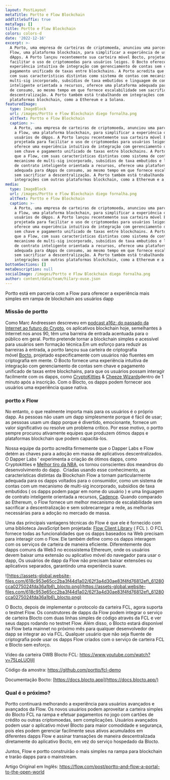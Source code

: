 ```yaml
---
layout: PostLayout
metaTitle: Portto e Flow Blockchain
addTitleSuffix: true
metaTags: []
title: Portto e Flow Blockchain
colors: colors-d
date: '2022-12-16'
excerpt: >-
  A Porto, uma empresa de carteiras de criptomoeda, anunciou uma parceria com a
  Flow, uma plataforma blockchain, para simplificar a experiência de usuários de
  dApps. A Porto lançou recentemente sua carteira móvel Bocto, projetada para
  facilitar o uso de criptomoedas para usuários leigos. O Bocto oferece uma
  experiência intuitiva de integração com gerenciamento de contas sem chave e
  pagamento unificado de taxas entre blockchains. A Porto acredita que a Flow,
  com suas características distintas como sistema de contas com mecanismo de
  multi-sig incorporado, subsídios de taxa embutidos e linguagem de contrato
  inteligente orientada a recursos, oferece uma plataforma adequada para dApps
  de consumo, ao mesmo tempo em que fornece escalabilidade sem sacrificar a
  descentralização. A Porto também está trabalhando em integrações com outras
  plataformas blockchain, como a Ethereum e a Solana.
featuredImage:
  type: ImageBlock
  url: /images/Portto e Flow Blockchain diego fornalha.png
  altText: Portto e Flow Blockchain
  caption: >-
    A Porto, uma empresa de carteiras de criptomoeda, anunciou uma parceria com
    a Flow, uma plataforma blockchain, para simplificar a experiência de
    usuários de dApps. A Porto lançou recentemente sua carteira móvel Bocto,
    projetada para facilitar o uso de criptomoedas para usuários leigos. O Bocto
    oferece uma experiência intuitiva de integração com gerenciamento de contas
    sem chave e pagamento unificado de taxas entre blockchains. A Porto acredita
    que a Flow, com suas características distintas como sistema de contas com
    mecanismo de multi-sig incorporado, subsídios de taxa embutidos e linguagem
    de contrato inteligente orientada a recursos, oferece uma plataforma
    adequada para dApps de consumo, ao mesmo tempo em que fornece escalabilidade
    sem sacrificar a descentralização. A Porto também está trabalhando em
    integrações com outras plataformas blockchain, como a Ethereum e a Solana.
media:
  type: ImageBlock
  url: /images/Portto e Flow Blockchain diego fornalha.png
  altText: Portto e Flow Blockchain
  caption: >-
    A Porto, uma empresa de carteiras de criptomoeda, anunciou uma parceria com
    a Flow, uma plataforma blockchain, para simplificar a experiência de
    usuários de dApps. A Porto lançou recentemente sua carteira móvel Bocto,
    projetada para facilitar o uso de criptomoedas para usuários leigos. O Bocto
    oferece uma experiência intuitiva de integração com gerenciamento de contas
    sem chave e pagamento unificado de taxas entre blockchains. A Porto acredita
    que a Flow, com suas características distintas como sistema de contas com
    mecanismo de multi-sig incorporado, subsídios de taxa embutidos e linguagem
    de contrato inteligente orientada a recursos, oferece uma plataforma
    adequada para dApps de consumo, ao mesmo tempo em que fornece escalabilidade
    sem sacrificar a descentralização. A Porto também está trabalhando em
    integrações com outras plataformas blockchain, como a Ethereum e a Solana.
bottomSections: []
metaDescription: null
socialImage: /images/Portto e Flow Blockchain diego fornalha.png
author: content/data/team/hilary-ouse.json
---
```

Portto está em parceria com a Flow para oferecer a experiência mais simples em rampa de blockchain aos usuários dapp

### **Missão de portto**

Como Marc Andreessen descreveu em [podcast a16z: do passado da Internet ao futuro do Crypto](https://a16z.com/2019/08/29/internet-past-crypto-future-crypto-regulatory-summit/), os aplicativos blockchain hoje, semelhantes à Internet nos anos 90, têm uma barreira de entrada acentuada para o público em geral. Portto pretende tornar a blockchain simples e acessível para usuários sem formação técnica.Em um esforço para reduzir as barreiras à entrada, a portto lançou sua carteira de criptografia móvel [Bocto](https://blocto.portto.io/), projetado especificamente com usuários não fluentes em criptografia em mente. O Bocto fornece uma experiência intuitiva de integração com gerenciamento de contas sem chave e pagamento unificado de taxas entre blockchains, para que os usuários possam interagir facilmente com os dapps, como [CryptoKitties](https://www.cryptokitties.co/) & [Cheeze Wizards](https://www.cheezewizards.com/)dentro de 1 minuto após a inscrição. Com o Blocto, os dapps podem fornecer aos usuários uma experiência quase nativa.

### **portto x Flow**

No entanto, o que realmente importa mais para os usuários é o próprio dapp. As pessoas não usam um dapp simplesmente porque é fácil de usar; as pessoas usam um dapp porque é divertido, emocionante, fornece um valor significativo ou resolve um problema crítico. Por esse motivo, o portto sempre procurou ativamente equipes que produzem ótimos dapps e plataformas blockchain que podem capacitá-los.

Nossa equipe da portto acredita firmemente que o Dapper Labs e Flow detém as chaves para a adoção em massa de aplicativos descentralizados. O Dapper Labs ’ experimenta a criação de ótimos dapps, como Cryptokitties e [Melhor tiro da NBA](https://www.nbatopshot.com/), os tornou conscientes dos meandros do desenvolvimento do dapp.  Criadas usando esse conhecimento, as características distintas da Blockchain Flow a tornam particularmente adequada para os dapps voltados para o consumidor, como um sistema de contas com um mecanismo de multi-sig incorporado, subsídios de taxa embutidos ( os dapps podem pagar em nome do usuário ) e uma linguagem de contrato inteligente orientada a recursos, [Cadence](https://docs.onflow.org/docs/getting-started-1). Quando comparado ao Ethereum, o Flow fornece um melhor mecanismo de escalabilidade sem sacrificar a descentralização e sem sobrecarregar a rede, as melhorias necessárias para a adoção no mercado de massa.

Uma das principais vantagens técnicas do Flow é que ele é fornecido com uma biblioteca JavaScript bem projetada: [Flow Client Library](https://github.com/onflow/flow-js-sdk/tree/master/packages/fcl) ( FCL ). O FCL fornece todas as funcionalidades que os dapps baseados na Web precisam para interagir com o Flow. Ele também define como os dapps interagem com os serviços de carteira de maneira eficiente. Diferentemente dos dapps comuns da Web3 no ecossistema Ethereum, onde os usuários devem baixar uma extensão ou aplicativo móvel do navegador para usar o dapp, Os usuários de dapp da Flow não precisam baixar extensões ou aplicativos separados, garantindo uma experiência suave.

![https://assets-global.website-files.com/618c953e65cc2ba3f44d1a02/62f3a4d30ae83f4fd76812ef\_61280cca0275024fda36a1b6\_blocto.png](https://assets-global.website-files.com/618c953e65cc2ba3f44d1a02/62f3a4d30ae83f4fd76812ef\_61280cca0275024fda36a1b6\_blocto.png)

O Bocto, depois de implementar o protocolo da carteira FCL, agora suporta o testnet Flow. Os construtores de dapps da Flow podem integrar o serviço de carteira Blocto com duas linhas simples de código através da FCL e ver seus dapps rodando no testnet Flow. Além disso, o Blocto estará disponível na Flow beta mainnet no próximo mês para qualquer desenvolvedor de dapp se integrar ao via FCL. Qualquer usuário que não seja fluente de criptografia pode usar os dapps Flow criados com o serviço de carteira FCL e Blocto sem esforço.

Vídeo da carteira OWB Blocto FCL: <https://www.youtube.com/watch?v=75LpLUOIjII>

Código da amostra: <https://github.com/portto/fcl-demo>

Documentação Bocto: [https://docs.blocto.app](https://docs.blocto.app/)

### **Qual é o próximo?**

Portto continuará melhorando a experiência para usuários avançados e avançados da Flow. Os novos usuários podem aproveitar a carteira simples do Blocto FCL na rampa e efetuar pagamentos no jogo com cartões de crédito ou outras criptomoedas, sem complicações. Usuários avançados podem usar o aplicativo móvel Blocto para maior comodidade e segurança, pois eles podem gerenciar facilmente seus ativos acumulados em diferentes dapps Flow e assinar transações de maneira descentralizada diretamente do aplicativo Bocto, em vez do serviço hospedado da Blocto.

Juntos, Flow e portto construirão o mais simples na rampa para blockchain e trarão dapps para o mainstream.

Artigo Original em Inglês: https://flow.com/post/portto-and-flow-a-portal-to-the-open-world
